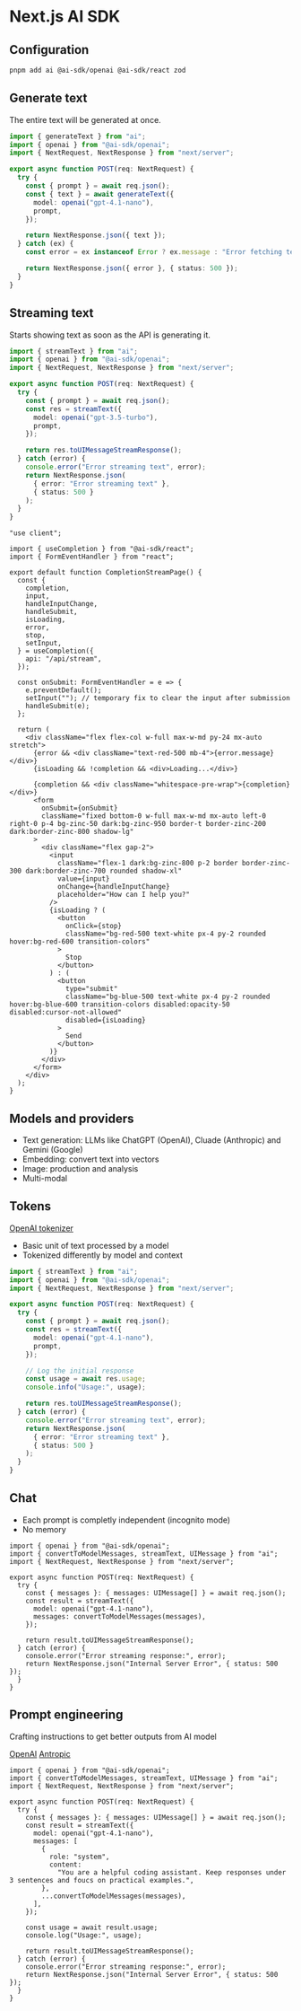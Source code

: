# Next.js AI SDK

## Configuration

```sh
pnpm add ai @ai-sdk/openai @ai-sdk/react zod 
```

## Generate text

The entire text will be generated at once.

```ts
import { generateText } from "ai";
import { openai } from "@ai-sdk/openai";
import { NextRequest, NextResponse } from "next/server";

export async function POST(req: NextRequest) {
  try {
    const { prompt } = await req.json();
    const { text } = await generateText({
      model: openai("gpt-4.1-nano"),
      prompt,
    });

    return NextResponse.json({ text });
  } catch (ex) {
    const error = ex instanceof Error ? ex.message : "Error fetching text";

    return NextResponse.json({ error }, { status: 500 });
  }
}
```

## Streaming text

Starts showing text as soon as the API is generating it.

```ts
import { streamText } from "ai";
import { openai } from "@ai-sdk/openai";
import { NextRequest, NextResponse } from "next/server";

export async function POST(req: NextRequest) {
  try {
    const { prompt } = await req.json();
    const res = streamText({
      model: openai("gpt-3.5-turbo"),
      prompt,
    });

    return res.toUIMessageStreamResponse();
  } catch (error) {
    console.error("Error streaming text", error);
    return NextResponse.json(
      { error: "Error streaming text" },
      { status: 500 }
    );
  }
}
```

```tsx
"use client";

import { useCompletion } from "@ai-sdk/react";
import { FormEventHandler } from "react";

export default function CompletionStreamPage() {
  const {
    completion,
    input,
    handleInputChange,
    handleSubmit,
    isLoading,
    error,
    stop,
    setInput,
  } = useCompletion({
    api: "/api/stream",
  });

  const onSubmit: FormEventHandler = e => {
    e.preventDefault();
    setInput(""); // temporary fix to clear the input after submission
    handleSubmit(e);
  };

  return (
    <div className="flex flex-col w-full max-w-md py-24 mx-auto stretch">
      {error && <div className="text-red-500 mb-4">{error.message}</div>}
      {isLoading && !completion && <div>Loading...</div>}

      {completion && <div className="whitespace-pre-wrap">{completion}</div>}
      <form
        onSubmit={onSubmit}
        className="fixed bottom-0 w-full max-w-md mx-auto left-0 right-0 p-4 bg-zinc-50 dark:bg-zinc-950 border-t border-zinc-200 dark:border-zinc-800 shadow-lg"
      >
        <div className="flex gap-2">
          <input
            className="flex-1 dark:bg-zinc-800 p-2 border border-zinc-300 dark:border-zinc-700 rounded shadow-xl"
            value={input}
            onChange={handleInputChange}
            placeholder="How can I help you?"
          />
          {isLoading ? (
            <button
              onClick={stop}
              className="bg-red-500 text-white px-4 py-2 rounded hover:bg-red-600 transition-colors"
            >
              Stop
            </button>
          ) : (
            <button
              type="submit"
              className="bg-blue-500 text-white px-4 py-2 rounded hover:bg-blue-600 transition-colors disabled:opacity-50 disabled:cursor-not-allowed"
              disabled={isLoading}
            >
              Send
            </button>
          )}
        </div>
      </form>
    </div>
  );
}
```

## Models and providers

- Text generation: LLMs like ChatGPT (OpenAI), Cluade (Anthropic) and Gemini (Google)
- Embedding: convert text into vectors
- Image: production and analysis
- Multi-modal

## Tokens

[OpenAI tokenizer](https://platform.openai.com/tokenizer)

- Basic unit of text processed by a model
- Tokenized differently by model and context

```ts
import { streamText } from "ai";
import { openai } from "@ai-sdk/openai";
import { NextRequest, NextResponse } from "next/server";

export async function POST(req: NextRequest) {
  try {
    const { prompt } = await req.json();
    const res = streamText({
      model: openai("gpt-4.1-nano"),
      prompt,
    });

    // Log the initial response
    const usage = await res.usage;
    console.info("Usage:", usage);

    return res.toUIMessageStreamResponse();
  } catch (error) {
    console.error("Error streaming text", error);
    return NextResponse.json(
      { error: "Error streaming text" },
      { status: 500 }
    );
  }
}
```

## Chat

- Each prompt is completly independent (incognito mode)
- No memory

```tsx
import { openai } from "@ai-sdk/openai";
import { convertToModelMessages, streamText, UIMessage } from "ai";
import { NextRequest, NextResponse } from "next/server";

export async function POST(req: NextRequest) {
  try {
    const { messages }: { messages: UIMessage[] } = await req.json();
    const result = streamText({
      model: openai("gpt-4.1-nano"),
      messages: convertToModelMessages(messages),
    });

    return result.toUIMessageStreamResponse();
  } catch (error) {
    console.error("Error streaming response:", error);
    return NextResponse.json("Internal Server Error", { status: 500 });
  }
}
```

## Prompt engineering

Crafting instructions to get better outputs from AI model

[OpenAI](https://platform.openai.com/docs/guides/prompt-engineering)
[Antropic](https://docs.anthropic.com/en/docs/build-with-claude/prompt-engineering/overview)

```tsx
import { openai } from "@ai-sdk/openai";
import { convertToModelMessages, streamText, UIMessage } from "ai";
import { NextRequest, NextResponse } from "next/server";

export async function POST(req: NextRequest) {
  try {
    const { messages }: { messages: UIMessage[] } = await req.json();
    const result = streamText({
      model: openai("gpt-4.1-nano"),
      messages: [
        {
          role: "system",
          content:
            "You are a helpful coding assistant. Keep responses under 3 sentences and foucs on practical examples.",
        },
        ...convertToModelMessages(messages),
      ],
    });

    const usage = await result.usage;
    console.log("Usage:", usage);

    return result.toUIMessageStreamResponse();
  } catch (error) {
    console.error("Error streaming response:", error);
    return NextResponse.json("Internal Server Error", { status: 500 });
  }
}
```